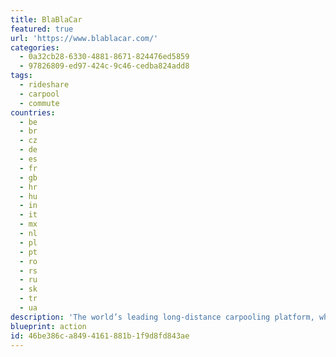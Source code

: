 ```yaml
---
title: BlaBlaCar
featured: true
url: 'https://www.blablacar.com/'
categories:
  - 0a32cb28-6330-4881-8671-824476ed5859
  - 97826809-ed97-424c-9c46-cedba824add8
tags:
  - rideshare
  - carpool
  - commute
countries:
  - be
  - br
  - cz
  - de
  - es
  - fr
  - gb
  - hr
  - hu
  - in
  - it
  - mx
  - nl
  - pl
  - pt
  - ro
  - rs
  - ru
  - sk
  - tr
  - ua
description: 'The world’s leading long-distance carpooling platform, which is available in most of Europe and Mexico.'
blueprint: action
id: 46be386c-a849-4161-881b-1f9d8fd843ae
---
```

